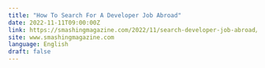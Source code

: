 ```yaml
---
title: "How To Search For A Developer Job Abroad"
date: 2022-11-11T09:00:00Z
link: https://smashingmagazine.com/2022/11/search-developer-job-abroad/?utm_medium=RSS&utm_source=news.12bit.vn
site: www.smashingmagazine.com
language: English
draft: false
---
```

